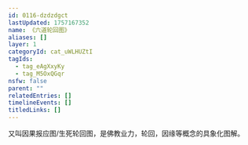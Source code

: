 ```yaml
---
id: 0116-dzdzdgct
lastUpdated: 1757167352
name: 《六道轮回图》
aliases: []
layer: 1
categoryId: cat_uWLHUZtI
tagIds:
  - tag_eAgXxyKy
  - tag_M5OxQGqr
nsfw: false
parent: ""
relatedEntries: []
timelineEvents: []
titledLinks: []
---
```


又叫因果报应图/生死轮回图，是佛教业力，轮回，因缘等概念的具象化图解。